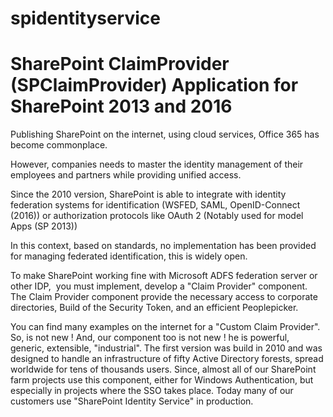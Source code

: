 # spidentityservice
# SharePoint ClaimProvider (SPClaimProvider) Application for SharePoint 2013 and 2016

Publishing SharePoint on the internet, using cloud services, Office 365 has become commonplace.

However, companies needs to master the identity management of their employees and partners while providing unified access.

Since the 2010 version, SharePoint is able to integrate with identity federation systems for identification (WSFED, SAML, OpenID-Connect (2016)) or authorization protocols like OAuth 2 (Notably used for model Apps (SP 2013))

In this context, based on standards, no implementation has been provided for managing federated identification, this is widely open. 

To make SharePoint working fine with Microsoft ADFS federation server or other IDP,  you must implement, develop a "Claim Provider" component. The Claim Provider component provide the necessary access to corporate directories, Build of the Security Token, and an efficient Peoplepicker.

You can find many examples on the internet for a "Custom Claim Provider". So, is not new ! 
And, our component too is not new ! he is powerful, generic, extensible, "industrial". 
The first version was build in 2010 and was designed to handle an infrastructure of fifty Active Directory forests, spread worldwide for tens of thousands users. Since, almost all of our SharePoint farm projects use this component, either for Windows Authentication, but especially in projects where the SSO takes place. Today many of our customers use "SharePoint Identity Service" in production.

